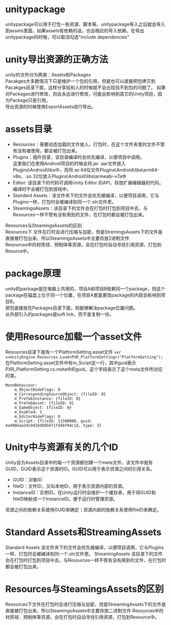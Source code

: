 # unitypackage
unitypackage可以用于打包一些资源、脚本等。unitypackage导入之后就会导入到assets里面，如果assets有依赖的话，也会相应的导入依赖。在导出unitypackage的时候，可以取消勾选"include dependencies"

# unity导出资源的正确方法
unity的文件分为两类：Assets和Packages  
Pacakges大多数情况下只是维护一个包的引用，但是也可以直接把包拷贝到Pacakges目录下面，这样分享给别人的时候就不会出现找不到包的问题了。
如果对Packages进行修改，则会永远进行修改，可能会影响到其它的Unity项目，因为Package只是引用。  
导出资源的时候使用ExportAssets进行导出。  

# assets目录
* Resources：需要动态加载的文件放入，打包时，在这个文件夹里的文件不管有没有被使用，都会被打包出来。  
* Plugins：插件目录，该目录编译时会优先编译，以便项目中调用。  
这里我们在使用Android项目的时候会将.jar .aar文件放入Plugins\Android\libs中，而将.so 64位文件Plugins\Android\libs\arm64-v8a，.so 32位放入Plugins\Android\libs\armeabi-v7a中  
* Editor: 该目录下的代码可调用Unity Editor 的API，存放扩展编辑器的代码。编译时不会被打包到游戏中。  
* Standard Assets：该文件夹下的文件会优先被编译，以便项目调用，它与Plugins一样，打包时会被编译到同一个.sln文件里。  
* SteamingsAssets：该目录下的文件会在打包时打包到项目中去，与Resources一样不管有没有用到的文件，在打包时都会被打包出来。  

Resources与SteamingsAssets的区别  
Resources下 文件在打时会进行压缩与加密，但是StremingsAssets下的文件是直接被打包出来。所以SteamingsAssets中主要存放2进制文件  
Resources中的材质球、预制体等资源，会在打包时自动寻找引用资源，打包到Resurce中。  

# package原理
unity的package是在电脑上共用的，项目A和项目B依赖同一个package，则这个package在磁盘上位于同一个位置，在项目A里面更改package的内容会影响到项目B。   
把包直接放在Packages目录下面，则能够解决package位置问题。    
从外部引入的packages是soft link，而不是复制一份。 

# 使用Resource加载一个asset文件
Resources目录下面有一个PlatformSetting.asset文件
`var x=UnityEngine.Resources.Load<PXR_PlatformSetting>("PlatformSetting");`
在PlatformSetting.asset文件中有m_Script这一行，其中guid表示PXR_PlatformSetting.cs.meta中的guid，这个字段表示了这个meta文件所对应的类。  
```
MonoBehaviour:
    m_ObjectHideFlags: 0
    m_CorrespondingSourceObject: {fileID: 0}
    m_PrefabInstance: {fileID: 0}
    m_PrefabAsset: {fileID: 0}
    m_GameObject: {fileID: 0}
    m_Enabled: 1
    m_EditorHideFlags: 0
    m_Script: {fileID: 11500000, guid: 4a400eaa24c042bdb05671fd4bf94c1d, type: 3}
```

# Unity中与资源有关的几个ID
Unity会为Assets目录中的每一个资源都创建一个meta文件，该文件中就有GUID，GUID表示这个资源的ID。GUID可以用于表示资源之间的引用关系。  
* GUID：对象ID
* fileID：文件ID，又叫本地ID，用于表示资源内部的资源。
* InstanceID：实例ID。在Unity运行时会维护一个缓存表，用于将GUID和fileID映射成一个InstanceID。便于运行时管理资源。  

资源之间的依赖关系使用GUID来确定；资源内部的依赖关系使用fileID来确定。  

# Standard Assets和StreamingAssets
Standard Assets
该文件夹下的文件会优先被编译，以便项目调用，它与Plugins一样，打包时会被编译到同一个.sln文件里。
StreamingAssets
该目录下的文件会在打包时打包到项目中去，与Resources一样不管有没有用到的文件，在打包时都会被打包出来。

# Resources与SteamingsAssets的区别
Resources下文件在打包时会进行压缩与加密，但是StreamingAssets下的文件是直接被打包出来。所以SteamingsAssets中主要存放二进制文件
Resources中的材质球、预制体等资源，会在打包时自动寻找引用资源，打包到Resource中。  